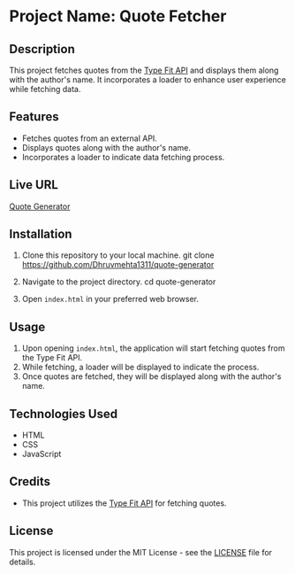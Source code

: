# Project Name: Quote Fetcher

## Description
This project fetches quotes from the [Type Fit API](https://type.fit/api/quotes) and displays them along with the author's name. It incorporates a loader to enhance user experience while fetching data.

## Features
- Fetches quotes from an external API.
- Displays quotes along with the author's name.
- Incorporates a loader to indicate data fetching process.

## Live URL
[Quote Generator](https://quote-generator-two-azure.vercel.app/)


## Installation
1. Clone this repository to your local machine.
git clone https://github.com/Dhruvmehta1311/quote-generator

2. Navigate to the project directory.
cd quote-generator

3. Open `index.html` in your preferred web browser.

## Usage
1. Upon opening `index.html`, the application will start fetching quotes from the Type Fit API.
2. While fetching, a loader will be displayed to indicate the process.
3. Once quotes are fetched, they will be displayed along with the author's name.

## Technologies Used
- HTML
- CSS
- JavaScript

## Credits
- This project utilizes the <a href="https://type.fit/api/quotes" target="_blank">Type Fit API</a> for fetching quotes.


## License
This project is licensed under the MIT License - see the [LICENSE](LICENSE) file for details.
